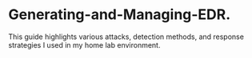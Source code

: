 # Generating-and-Managing-EDR.
This guide highlights various attacks, detection methods, and response strategies I used in my home lab environment.
